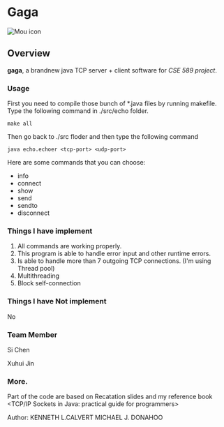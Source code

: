 # Gaga

![Mou icon](http://foxallaccess.blogs.fox.com/files/2012/05/129.jpg)

## Overview

**gaga**, a brandnew java TCP server + client software for *CSE 589 project*.

### Usage
First you need to compile those bunch of *.java files by running makefile. Type the following command in ./src/echo folder.

	make all
	
Then go back to ./src floder and then type the following command

	java echo.echoer <tcp-port> <udp-port>

Here are some commands that you can choose:

- info
- connect <tcp-port> <udp-port>
- show
- send <conn-id> <message>
- sendto <ip-address> <udp-port> <message>
- disconnect <conn-id>

### Things I have implement

1. All commands are working properly.
2. This program is able to handle error input and other runtime errors.
3. Is able to handle more than 7 outgoing TCP connections. (I'm using Thread pool)
4. Multithreading
5. Block self-connection

### Things I have Not implement

No

### Team Member
Si Chen

Xuhui Jin

### More.
Part of the code are based on Recatation slides and my reference book 
\<TCP/IP Sockets in Java: practical guide for programmers> 

Author: KENNETH L.CALVERT MICHAEL J. DONAHOO


